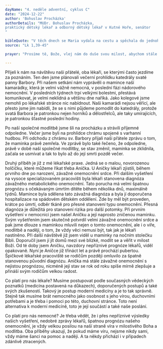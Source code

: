 ```yaml
---
dayName: "4. neděle adventní, cyklus C"
date: "2024-12-22"
author: 'Bohuslav Procházka'
authorDetails: "MUDr. Bohuslav Procházka,
praktický dětský lékař a odborný dětský lékař v Kutné Hoře, senátor
"

bibleQuote: "V těch dnech se Maria vydala na cestu a spěchala do jednoho judského města v horách. Vešla do Zachariášova domu a pozdravila Alžbětu. Jakmile Alžběta uslyšela Mariin pozdrav, dítě se radostně pohnulo v jejím lůně. Alžběta byla naplněna Duchem Svatým a zvolala mocným hlasem: „Požehnaná jsi mezi ženami a požehnaný plod života tvého! Jak jsem si zasloužila, že matka mého Pána přišla ke mně? Vždyť jakmile zazněl tvůj pozdrav v mých uších, dítě se živě a radostně pohnulo v mém lůně. Blahoslavená, která jsi uvěřila, že se splní to, co ti bylo řečeno od Pána!“"
source: "Lk 1,39-45"

prayer: "Prosíme tě, Bože, vlej nám do duše svou milost, abychom stále hlouběji prožívali tajemství našeho vykoupení: a dej, ať nás všechny, kteří jsme z andělova zvěstování poznali, že se tvůj Syn stal člověkem, jeho umučení a kříž přivede ke slávě vzkříšení. Neboť on s tebou v jednotě Ducha Svatého žije a kraluje po všechny věky věků. Amen."

---
```


Přijeli k nám na návštěvu naši přátelé, oba lékaři, se kterými často jezdíme za poznáním. Ten den jsme plánovali večerní prohlídku katedrály svaté panny Barbory. Při našem setkání nám vyprávěli o mamince naší kamarádky, která je velmi vážně nemocná, v poslední fázi nádorového nemocnění. V posledních týdnech trpí velkými bolestmi, přestává komunikovat, je velmi neklidná a většinu dne naříká. Jako kolegové jsme nemohli po lékařské stránce nic nabídnout. Naši kamarádi nejsou věřící, ale přesto jsme jim nabídli, že se s nimi půjdeme pomodlit do katedrály, protože svatá Barbora je patronkou nejen horníků a dělostřelců, ale taky umírajících, je patronkou šťastné poslední hodiny.

Po naší společné modlitbě jsme šli na procházku a strávili příjemné odpoledne. Večer jsme byli na prohlídce chrámu spojené s varhanní hudbou. Při odchodu z chrámu sv. Barbory přijali naši přátele zprávu o tom, že maminka právě zemřela. Ve zprávě bylo také řečeno, že odpoledne, právě v době naší společné modlitby, se stav změnil, maminka se zklidnila, začala se usmívat a tak to bylo až do její smrti pozdě večer.

Druhý příběh je již z mé lékařské praxe. Jedná se o malou, novorozenou holčičku, které můžeme říkat třeba Anička. U Aničky lékaři zjistili, během prvního dne po narození, závažné onemocnění srdce. Při dalším vyšetření na vysoce specializovaném pracovišti byla lékaři stanovena diagnóza závažného metabolického onemocnění. Tato porucha má velmi špatnou prognózu s očekávaným úmrtím dítěte během několika dnů, maximálně týdnů. Mamince byla sdělena tato závažná diagnóza a byla jí doporučena hospitalizace na spádovém dětském oddělení. Zde by měl být proveden, krátce po úmrtí, odběr tkáně pro přesné stanovení typu onemocnění. Přesná diagnóza je důležitá pro stanovení rizika pro další potomky. Při prvním vyšetření v nemocnici jsem našel Aničku a její naprosto zničenou maminku. Svým vyšetřením jsem skutečně potvrdil velmi závažné onemocnění srdce a pak jsme dlouze s maminkou mluvili nejen o tomto onemocnění, ale i o víře, modlitbě a naději, o tom, že vždy věci nemusí být, tak jak je lékaři nastíněno. Při další návštěvě již jsem viděl u maminky na nočním stolečku Bibli. Doporučil jsem jí jít domů mezi své blízké, modlit se a věřit v milost Boží. Od té doby jsem Aničku, navzdory nepříznivé prognóze lékařů, viděl opakovaně. Nyní je Aničce již třináct let a právě prochází pubertou. Špičkové lékařské pracoviště se rodičům později omluvilo za špatně stanovenou původní diagnózu. Anička má stále závažné onemocnění s nejistou prognózou, nicméně její stav se rok od roku spíše mírně zlepšuje a přináší svým rodičům velkou radost.

Co platí pro nás lékaře? Musíme postupovat podle současných vědeckých poznatků (medicína postavená na důkazech), doporučených postupů a také svých zkušeností. Takový je postup moderní medicíny a je to tak správně. Stejně tak musíme brát nemocného jako osobnost s jeho vírou, duchovními potřebami a je třeba i pomoci po této, duchovní stránce. Toto není alternativa k moderní medicíně, toto je její součástí a také naše poslání.

Co platí pro nás nemocné? Je třeba vědět, že i přes nepříznivé výsledky našich vyšetření, nedobré zprávy lékařů, špatnou prognózu našeho onemocnění, je vždy velkou posilou na naší straně víra v milostivého Boha a modlitba. Oba příběhy ukazují, že pokud máme víru, nejsme nikdy sami, vždy máme šanci na pomoc a naději. A ta někdy přichází i v případech zdánlivě ztracených.

